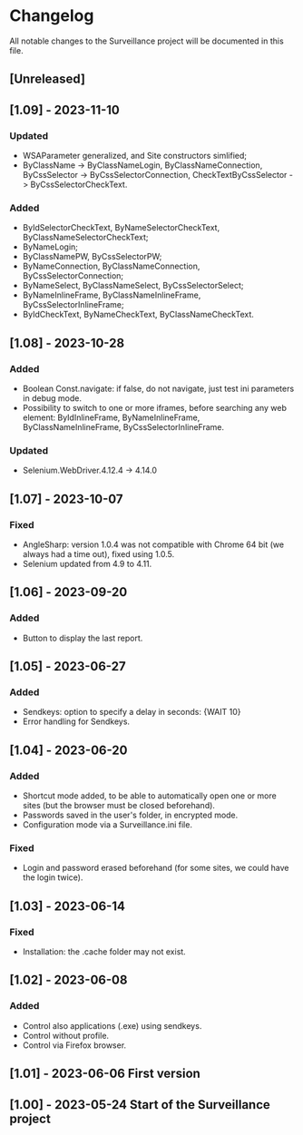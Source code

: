 # Changelog

All notable changes to the Surveillance project will be documented in this file.

## [Unreleased]

## [1.09] - 2023-11-10
### Updated
- WSAParameter generalized, and Site constructors simlified;
- ByClassName -> ByClassNameLogin, ByClassNameConnection, ByCssSelector -> ByCssSelectorConnection, CheckTextByCssSelector -> ByCssSelectorCheckText.

### Added
- ByIdSelectorCheckText, ByNameSelectorCheckText, ByClassNameSelectorCheckText;
- ByNameLogin;
- ByClassNamePW, ByCssSelectorPW;
- ByNameConnection, ByClassNameConnection, ByCssSelectorConnection;
- ByNameSelect, ByClassNameSelect, ByCssSelectorSelect;
- ByNameInlineFrame, ByClassNameInlineFrame, ByCssSelectorInlineFrame;
- ByIdCheckText, ByNameCheckText, ByClassNameCheckText.

## [1.08] - 2023-10-28
### Added
- Boolean Const.navigate: if false, do not navigate, just test ini parameters in debug mode.
- Possibility to switch to one or more iframes, before searching any web element: ByIdInlineFrame, ByNameInlineFrame, ByClassNameInlineFrame, ByCssSelectorInlineFrame.

### Updated
- Selenium.WebDriver.4.12.4 -> 4.14.0

## [1.07] - 2023-10-07
### Fixed
- AngleSharp: version 1.0.4 was not compatible with Chrome 64 bit (we always had a time out), fixed using 1.0.5.
- Selenium updated from 4.9 to 4.11.

## [1.06] - 2023-09-20
### Added
- Button to display the last report.

## [1.05] - 2023-06-27
### Added
- Sendkeys: option to specify a delay in seconds: {WAIT 10}
- Error handling for Sendkeys.

## [1.04] - 2023-06-20
### Added
- Shortcut mode added, to be able to automatically open one or more sites (but the browser must be closed beforehand).
- Passwords saved in the user's folder, in encrypted mode.
- Configuration mode via a Surveillance.ini file.

### Fixed
- Login and password erased beforehand (for some sites, we could have the login twice).

## [1.03] - 2023-06-14
### Fixed
- Installation: the .cache folder may not exist.

## [1.02] - 2023-06-08
### Added
- Control also applications (.exe) using sendkeys.
- Control without profile.
- Control via Firefox browser.

## [1.01] - 2023-06-06 First version

## [1.00] - 2023-05-24 Start of the Surveillance project